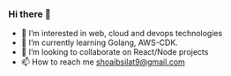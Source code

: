 ### Hi there 👋
- 👀 I’m interested in web, cloud and devops technologies
- 🌱 I’m currently learning Golang, AWS-CDK.
- 💞️ I’m looking to collaborate on React/Node projects
- 📫 How to reach me shoaibsilat9@gmail.com

<!--
**hafizmuhammadshoaib/hafizmuhammadshoaib** is a ✨ _special_ ✨ repository because its `README.md` (this file) appears on your GitHub profile.

Here are some ideas to get you started:

- 🔭 I’m currently working on ...
- 🌱 I’m currently learning ...
- 👯 I’m looking to collaborate on ...
- 🤔 I’m looking for help with ...
- 💬 Ask me about ...
- 📫 How to reach me: ...
- 😄 Pronouns: ...
- ⚡ Fun fact: ...
-->
